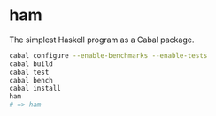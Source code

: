 # ham

The simplest Haskell program as a Cabal package.

``` sh
cabal configure --enable-benchmarks --enable-tests
cabal build
cabal test
cabal bench
cabal install
ham
# => ham
```
